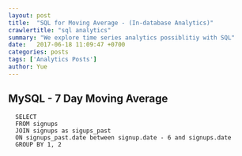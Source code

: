 ```yaml
---
layout: post
title:  "SQL for Moving Average - (In-database Analytics)"
crawlertitle: "sql analytics"
summary: "We explore time series analytics possiblitiy with SQL"
date:   2017-06-18 11:09:47 +0700
categories: posts
tags: ['Analytics Posts']
author: Yue
---
```



MySQL - 7 Day Moving Average
---
      SELECT 
      FROM signups
      JOIN signups as sigups_past 
      ON signups_past.date between signup.date - 6 and signups.date
      GROUP BY 1, 2
